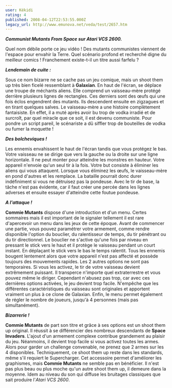 ```yaml
---
user: Kékidi
rating: 4
published: 2008-04-12T22:53:55.000Z
legacy_url: http://www.emunova.net/veda/test/2657.htm
---
```

_**Communist Mutants From Space sur Atari VCS 2600\.**_  

  

Quel nom débile porte ce jeu vidéo ! Des mutants communistes viennent de l'espace pour envahir la Terre. Quel scénario profond et recherché digne du meilleur comics ! Franchement existe-t-il un titre aussi farfelu ?  

  

_**Lendemain de cuite :**_  

  

Sous ce nom bizarre ne se cache pas un jeu comique, mais un shoot them up très bien ficelé ressemblant à **Galaxian**. En haut de l'écran, se déplace une troupe de méchants aliens. Elle comprend un vaisseau-mère protégé derrière plusieurs lignes de rectangles. Ces derniers sont des œufs qui une fois éclos engendrent des mutants. Ils descendent ensuite en zigzagues et en tirant quelques salves. Le vaisseau-mère a une histoire complètement fantaisiste. En effet, il a muté après avoir bu trop de vodka irradié et de surcroît, par quel miracle que ce soit, il est devenu communiste. Pour pondre un script pareil, le scénariste a dû siffler trop de bouteilles de vodka ou fumer la moquette !  

  

_**Des bolcheviques !**_  

  

Les ennemis envahissent le haut de l'écran tandis que vous protégez le bas. Votre vaisseau ne se dirige que vers la gauche ou la droite sur une ligne horizontale. Il ne peut monter pour atteindre les monstres en hauteur. Votre appareil n'envoie qu'un seul tir à la fois. Votre but consiste à éliminer les aliens qui vous attaquent. Lorsque vous éliminez les œufs, le vaisseau-mère en pond d'autres et les remplace. La bataille pourrait donc durer indéfiniment si vous ne détruisez pas la pondeuse. Avec le tir de base, la tâche n'est pas évidente, car il faut créer une percée dans les lignes adverses et ensuite essayer d'atteindre cette foutue pondeuse.  

  

_**A l'attaque !**_  

  

**Commie Mutants** dispose d'une introduction et d'un menu. Certes sommaires mais il est important de le signaler tellement il est rare d'apercevoir un menu dans les jeux de cette époque. Avant de commencer une partie, vous pouvez paramétrer votre armement, comme rendre disponible l'option du bouclier, du ralentisseur de temps, du tir pénétrant ou du tir directionnel. Le bouclier ne s'active qu'une fois par niveau en pressant le stick vers le haut et il protège le vaisseau pendant un court instant. En déplaçant le stick vers le bas le temps ralentit. Tous les ennemis bougent lentement alors que votre appareil n'est pas affecté et possède toujours des mouvements rapides. Les 2 autres options ne sont pas temporaires. Si vous les activez, le tir de votre vaisseau devient extrêmement puissant. Il transperce n'importe quel extraterrestre et vous pouvez même le diriger. Cependant n'abusez pas trop, car avec ces dernières options activées, le jeu devient trop facile. N'empêche que les différentes caractéristiques du vaisseau sont originales et apportent vraiment un plus à ce clone de Galaxian. Enfin, le menu permet également de régler le nombre de joueurs, jusqu'à 4 personnes (mais pas simultanément).  

  

_**Bizarrerie !**_  

  

**Commie Mutants** de part son titre et grâce à ses options est un shoot them up original. Il réussit à se différencier des nombreux descendants de **Space Invaders**. L'ajout d'un armement complexe contribue grandement au plaisir du jeu. Néanmoins, il devient trop facile si vous activez toutes les armes. Alors pour garder un challenge convenable, ne prenez que 2 armes sur les 4 disponibles. Techniquement, ce shoot them up reste dans les standards, même s'il requiert le Supercharger. Cet accessoire permet d'améliorer les graphismes, mais **Commie Mutants** ne semble pas en bénéficier. Il n'est pas plus beau ou plus moche qu'un autre shoot them up, il demeure dans la moyenne. Idem au niveau du son qui diffuse les bruitages classiques que sait produire l'_Atari VCS 2600_.